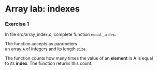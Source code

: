 # Array lab: indexes
### Exercise 1

In file src/array_index.c, complete function <code>equal_index</code>. 

The function accepts as parameters  
an array <code>A</code> of integers and its length <code>size</code>.

The function counts how many times the value of an **element** in A is equal to its **index**. The function returns this count.

